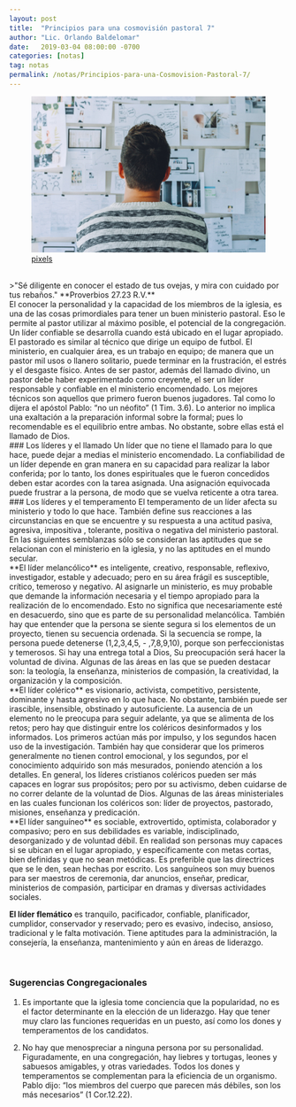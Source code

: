 ```yaml
---
layout: post
title:  "Principios para una cosmovisión pastoral 7"
author: "Lic. Orlando Baldelomar"
date:   2019-03-04 08:00:00 -0700
categories: [notas]
tag: notas
permalink: /notas/Principios-para-una-Cosmovision-Pastoral-7/
---
```


<figure>
<img src="/assets/img/cosmovision.jpeg" class="img-fluid" alt="Responsive image">
<figcaption><a href="https://www.pexels.com/">pixels</a></figcaption>
</figure>

<br>
>"Sé diligente en conocer el estado de tus ovejas, y mira con cuidado por tus rebaños."
**Proverbios 27.23 R.V.**

<br>
El conocer la personalidad y la capacidad de los miembros de la iglesia, es una de las cosas primordiales para tener un buen ministerio pastoral.  Eso le permite al pastor utilizar al máximo posible, el potencial de la congregación. Un líder confiable se desarrolla cuando está ubicado en el lugar apropiado. El pastorado es similar al técnico que dirige un equipo de futbol.   El ministerio, en cualquier área, es un trabajo en equipo; de manera que un pastor mil usos o llanero solitario, puede terminar en la frustración, el estrés y el desgaste físico.
Antes de ser pastor, además del llamado divino, un pastor debe haber experimentado como creyente,  el ser un líder responsable y confiable en el ministerio encomendado.   Los mejores técnicos son aquellos que primero fueron buenos jugadores.   Tal como lo dijera el apóstol Pablo:  “no un néofito” (1 Tim. 3.6).
Lo anterior no implica una exaltación a la preparación informal sobre la formal; pues lo recomendable es el equilibrio entre ambas.  No obstante, sobre ellas está el llamado de Dios.

<br>
### Los líderes y el llamado
Un líder que no tiene el llamado para lo que hace, puede dejar a medias el ministerio encomendado. La confiabilidad de un líder depende en gran manera en su capacidad para realizar la labor conferida; por lo tanto, los dones espirituales que le fueron concedidos deben estar acordes con la tarea asignada. Una asignación equivocada puede frustrar a la persona, de modo que se vuelva reticente a otra tarea.  

<br>
### Los líderes y el temperamento
El temperamento de un líder afecta su ministerio y todo lo que hace.   También define sus reacciones a las circunstancias en que se encuentre y su respuesta a una actitud pasiva, agresiva, impositiva , tolerante, positiva o negativa del ministerio pastoral. En las siguientes  semblanzas sólo se consideran las aptitudes que se relacionan con el ministerio en la iglesia, y no las aptitudes en el mundo secular.

<br>
**El líder melancólico** es inteligente, creativo, responsable, reflexivo, investigador, estable y adecuado; pero en su área frágil es susceptible, crítico, temeroso y negativo. Al asignarle un ministerio, es  muy probable que demande la información necesaria y el tiempo apropiado para la realización de lo encomendado. Esto no significa que necesariamente esté en desacuerdo, sino que es parte de su personalidad melancólica.  También hay que entender que la persona se siente segura si los elementos de un proyecto, tienen su secuencia ordenada.  Si la secuencia se rompe, la persona  puede detenerse (1,2,3,4,5, - ,7,8,9,10), porque son perfeccionistas y temerosos.  Si hay una entrega total a Dios, Su preocupación será hacer la voluntad de divina.  Algunas de las áreas en las que se pueden  destacar son: la teología, la enseñanza, ministerios de compasión, la creatividad, la organización y la composición.

<br>
**El líder colérico** es visionario, activista, competitivo, persistente, dominante y hasta agresivo en lo que hace. No obstante, también puede ser irascible, insensible, obstinado y autosuficiente. La ausencia de un elemento no le preocupa para seguir adelante, ya que se alimenta de los retos; pero hay que distinguir entre los coléricos desinformados y los informados. Los primeros actúan más por impulso, y los segundos hacen uso de la investigación. También  hay que considerar que los primeros generalmente no tienen control emocional, y los segundos, por el conocimiento adquirido son más mesurados, poniendo atención a los detalles.
En general, los líderes cristianos coléricos pueden ser más capaces en lograr sus propósitos; pero por  su activismo,  deben cuidarse de no correr  delante de la voluntad de Dios.  Algunas de las áreas ministeriales en las cuales funcionan los coléricos son: líder de proyectos, pastorado, misiones, enseñanza y predicación.

<br>
**El líder sanguíneo** es sociable, extrovertido, optimista, colaborador y compasivo; pero en sus debilidades es variable, indisciplinado, desorganizado y de voluntad débil.  En realidad son personas muy capaces si se ubican en el lugar apropiado,  y específicamente con metas cortas, bien definidas y que no sean metódicas. Es preferible que las directrices que se le den, sean hechas por escrito.  Los sanguíneos son muy buenos para ser maestros de ceremonia, dar anuncios, enseñar, predicar, ministerios de compasión, participar en dramas y diversas actividades sociales.

**El líder flemático** es tranquilo, pacificador, confiable, planificador, cumplidor, conservador y reservado; pero es evasivo, indeciso, ansioso, tradicional y le falta motivación.  Tiene aptitudes para la  administración, la consejería, la enseñanza, mantenimiento y aún en áreas de liderazgo. 

<br>
<h3 class="text-center">Sugerencias Congregacionales</h3>

1. Es importante que la iglesia tome conciencia que la popularidad, no es el factor determinante en la elección de un liderazgo.   Hay que tener muy claro las funciones requeridas en un puesto, así como los dones y temperamentos de los candidatos.


2. No hay que menospreciar a ninguna persona por su personalidad.  Figuradamente, en una congregación, hay liebres y tortugas, leones y sabuesos amigables, y otras variedades.  Todos los dones y temperamentos se  complementan para la eficiencia de un organismo. Pablo dijo: “los miembros del cuerpo que parecen más débiles, son los más necesarios”  (1 Cor.12.22).


<br>
